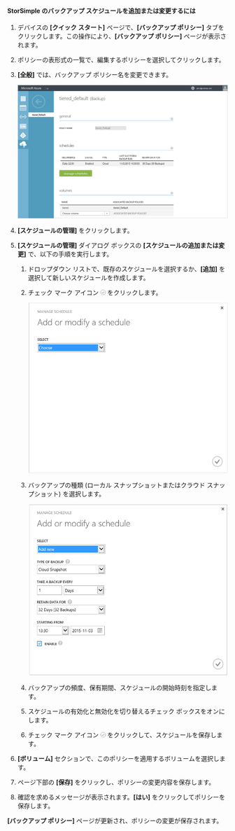 
<!--author=SharS last changed: 11/04/15-->

#### StorSimple のバックアップ スケジュールを追加または変更するには

1. デバイスの **[クイック スタート]** ページで、**[バックアップ ポリシー]** タブをクリックします。この操作により、**[バックアップ ポリシー]** ページが表示されます。

2. ポリシーの表形式の一覧で、編集するポリシーを選択してクリックします。

3. **[全般]** では、バックアップ ポリシー名を変更できます。

     ![manage schedules](./media/storsimple-add-modify-backup-schedule-u2/AddModifyGeneral.png)

4. **[スケジュールの管理]** をクリックします。

5. **[スケジュールの管理]** ダイアログ ボックスの **[スケジュールの追加または変更]** で、以下の手順を実行します。

    1. ドロップダウン リストで、既存のスケジュールを選択するか、**[追加]** を選択して新しいスケジュールを作成します。
    2. チェック マーク アイコン ![modify schedules 1](./media/storsimple-add-modify-backup-schedule-u2/HCS_CheckIcon-include.png) をクリックします。 

        ![modify schedules 1](./media/storsimple-add-modify-backup-schedule-u2/AddModify1.png)

    2. バックアップの種類 (ローカル スナップショットまたはクラウド スナップショット) を選択します。

        ![modify schedules 1](./media/storsimple-add-modify-backup-schedule-u2/AddModify2.png)

    3. バックアップの頻度、保有期間、スケジュールの開始時刻を指定します。

    4. スケジュールの有効化と無効化を切り替えるチェック ボックスをオンにします。

    5. チェック マーク アイコン ![チェック マーク アイコン](./media/storsimple-add-modify-backup-schedule-u2/HCS_CheckIcon-include.png) をクリックして、スケジュールを保存します。

5. **[ボリューム]** セクションで、このポリシーを適用するボリュームを選択します。

6. ページ下部の **[保存]** をクリックし、ポリシーの変更内容を保存します。

7. 確認を求めるメッセージが表示されます。**[はい]** をクリックしてポリシーを保存します。

**[バックアップ ポリシー]** ページが更新され、ポリシーの変更が保存されます。
 

<!---HONumber=AcomDC_1217_2015-->
